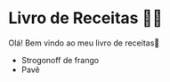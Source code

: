 # Livro de Receitas :man_cook:

Olá! Bem vindo ao meu livro de receitas:wave:

- Strogonoff de frango
- Pavê

